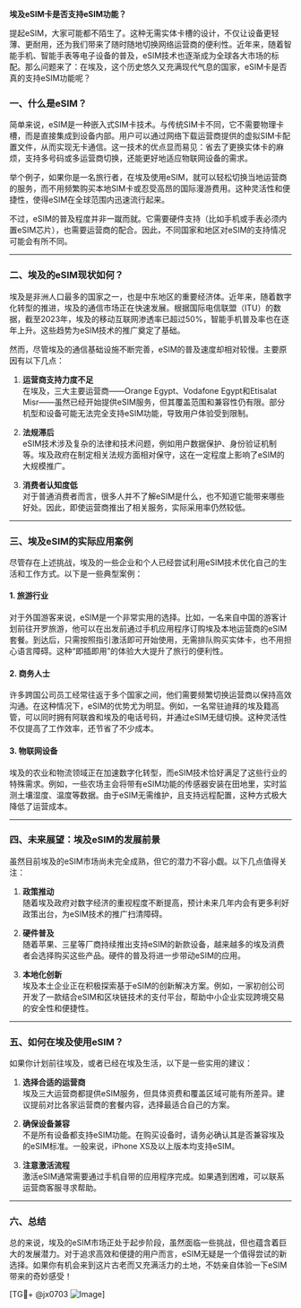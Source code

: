 **埃及eSIM卡是否支持eSIM功能？**

提起eSIM，大家可能都不陌生了。这种无需实体卡槽的设计，不仅让设备更轻薄、更耐用，还为我们带来了随时随地切换网络运营商的便利性。近年来，随着智能手机、智能手表等电子设备的普及，eSIM技术也逐渐成为全球各大市场的标配。那么问题来了：在埃及，这个历史悠久又充满现代气息的国家，eSIM卡是否真的支持eSIM功能呢？

### **一、什么是eSIM？**

简单来说，eSIM是一种嵌入式SIM卡技术。与传统SIM卡不同，它不需要物理卡槽，而是直接集成到设备内部。用户可以通过网络下载运营商提供的虚拟SIM卡配置文件，从而实现无卡通信。这一技术的优点显而易见：省去了更换实体卡的麻烦，支持多号码或多运营商切换，还能更好地适应物联网设备的需求。

举个例子，如果你是一名旅行者，在埃及使用eSIM，就可以轻松切换当地运营商的服务，而不用频繁购买本地SIM卡或忍受高昂的国际漫游费用。这种灵活性和便捷性，使得eSIM在全球范围内迅速流行起来。

不过，eSIM的普及程度并非一蹴而就。它需要硬件支持（比如手机或手表必须内置eSIM芯片），也需要运营商的配合。因此，不同国家和地区对eSIM的支持情况可能会有所不同。

---

### **二、埃及的eSIM现状如何？**

埃及是非洲人口最多的国家之一，也是中东地区的重要经济体。近年来，随着数字化转型的推进，埃及的通信市场正在快速发展。根据国际电信联盟（ITU）的数据，截至2023年，埃及的移动互联网渗透率已超过50%，智能手机普及率也在逐年上升。这些趋势为eSIM技术的推广奠定了基础。

然而，尽管埃及的通信基础设施不断完善，eSIM的普及速度却相对较慢。主要原因有以下几点：

1. **运营商支持力度不足**  
   在埃及，三大主要运营商——Orange Egypt、Vodafone Egypt和Etisalat Misr——虽然已经开始提供eSIM服务，但其覆盖范围和兼容性仍有限。部分机型和设备可能无法完全支持eSIM功能，导致用户体验受到限制。

2. **法规滞后**  
   eSIM技术涉及复杂的法律和技术问题，例如用户数据保护、身份验证机制等。埃及政府在制定相关法规方面相对保守，这在一定程度上影响了eSIM的大规模推广。

3. **消费者认知度低**  
   对于普通消费者而言，很多人并不了解eSIM是什么，也不知道它能带来哪些好处。因此，即使运营商推出了相关服务，实际采用率仍然较低。

---

### **三、埃及eSIM的实际应用案例**

尽管存在上述挑战，埃及的一些企业和个人已经尝试利用eSIM技术优化自己的生活和工作方式。以下是一些典型案例：

#### **1. 旅游行业**
对于外国游客来说，eSIM是一个非常实用的选择。比如，一名来自中国的游客计划前往开罗旅游，他可以在出发前通过手机应用程序订购埃及本地运营商的eSIM套餐。到达后，只需按照指引激活即可开始使用，无需排队购买实体卡，也不用担心语言障碍。这种“即插即用”的体验大大提升了旅行的便利性。

#### **2. 商务人士**
许多跨国公司员工经常往返于多个国家之间，他们需要频繁切换运营商以保持高效沟通。在这种情况下，eSIM的优势尤为明显。例如，一名常驻迪拜的埃及籍高管，可以同时拥有阿联酋和埃及的电话号码，并通过eSIM无缝切换。这种灵活性不仅提高了工作效率，还节省了不少成本。

#### **3. 物联网设备**
埃及的农业和物流领域正在加速数字化转型，而eSIM技术恰好满足了这些行业的特殊需求。例如，一些农场主会将带有eSIM功能的传感器安装在田地里，实时监测土壤湿度、温度等数据。由于eSIM无需维护，且支持远程配置，这种方式极大降低了运营成本。

---

### **四、未来展望：埃及eSIM的发展前景**

虽然目前埃及的eSIM市场尚未完全成熟，但它的潜力不容小觑。以下几点值得关注：

1. **政策推动**  
   随着埃及政府对数字经济的重视程度不断提高，预计未来几年内会有更多利好政策出台，为eSIM技术的推广扫清障碍。

2. **硬件普及**  
   随着苹果、三星等厂商持续推出支持eSIM的新款设备，越来越多的埃及消费者会选择购买这些产品。硬件的普及将进一步带动eSIM的应用。

3. **本地化创新**  
   埃及本土企业正在积极探索基于eSIM的创新解决方案。例如，一家初创公司开发了一款结合eSIM和区块链技术的支付平台，帮助中小企业实现跨境交易的安全性和便捷性。

---

### **五、如何在埃及使用eSIM？**

如果你计划前往埃及，或者已经在埃及生活，以下是一些实用的建议：

1. **选择合适的运营商**  
   埃及三大运营商都提供eSIM服务，但具体资费和覆盖区域可能有所差异。建议提前对比各家运营商的套餐内容，选择最适合自己的方案。

2. **确保设备兼容**  
   不是所有设备都支持eSIM功能。在购买设备时，请务必确认其是否兼容埃及的eSIM标准。一般来说，iPhone XS及以上版本均支持eSIM。

3. **注意激活流程**  
   激活eSIM通常需要通过手机自带的应用程序完成。如果遇到困难，可以联系运营商客服寻求帮助。

---

### **六、总结**

总的来说，埃及的eSIM市场正处于起步阶段，虽然面临一些挑战，但也蕴含着巨大的发展潜力。对于追求高效和便捷的用户而言，eSIM无疑是一个值得尝试的新选择。如果你有机会来到这片古老而又充满活力的土地，不妨亲自体验一下eSIM带来的奇妙感受！

[TG💪+ @jx0703 ![Image](https://github.com/user-attachments/assets/dbca1d08-cadb-493c-b0ec-ad6f7a83f270)]